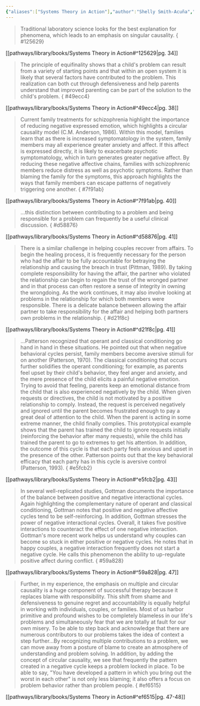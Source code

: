 ```yaml
---
{"aliases":["Systems Theory in Action"],"author":"Shelly Smith-Acuña","cover":"https://i.imgur.com/pgT9ldY.jpeg","date-created":"2024-07-08T09:59","date-modified":"2024-07-09T08:46","dg-publish":true,"finished":null,"location":"Denver","subtitle":"Applications to Individual, Couple, and Family Therapy","tags":["source/book"],"title":"Systems Theory in Action","translator":null,"year":2011,"permalink":"/pathways/library/books/systems-theory-in-action/","dgPassFrontmatter":true}
---
```



> Traditional laboratory science looks for the best explanation for phenomena, which leads to an emphasis on singular causality.
{ #125629}


[[pathways/library/books/Systems Theory in Action#^125629\|pg. 34]]

> The principle of equifinality shows that a child's problem can result from a variety of starting points and that within an open system it is likely that several factors have contributed to the problem. This realization can both cut through defensiveness and help parents understand that improved parenting can be part of the solution to the child's problem.
{ #49ecc4}


[[pathways/library/books/Systems Theory in Action#^49ecc4\|pg. 38]]

> Current family treatments for schizophrenia highlight the importance of reducing negative expressed emotion, which highlights a circular causality model (C.M. Anderson, 1986). Within this model, families learn that as there is increased symptomatology in the system, family members may all experience greater anxiety and affect. If this affect is expressed directly, it is likely to exacerbate psychotic symptomatology, which in turn generates greater negative affect. By reducing these negative affective chains, families with schizophrenic members reduce distress as well as psychotic symptoms. Rather than blaming the family for the symptoms, this approach highlights the ways that family members can escape patterns of negatively triggering one another.
{ #7f91ab}


[[pathways/library/books/Systems Theory in Action#^7f91ab\|pg. 40]]

> …this distinction between contributing to a problem and being responsible for a problem can frequently be a useful clinical discussion.
{ #d58876}


[[pathways/library/books/Systems Theory in Action#^d58876\|pg. 41]]

> There is a similar challenge in helping couples recover from affairs. To begin the healing process, it is frequently necessary for the person who had the affair to be fully accountable for betraying the relationship and causing the breach in trust (Pittman, 1989). By taking complete responsibility for having the affair, the partner who violated the relationship can begin to regain the trust of the wronged partner and in that process can often restore a sense of integrity in owning the wrongdoing. As the work continues, it may also involve looking at problems in the relationship for which both members were responsible. There is a delicate balance between allowing the affair partner to take responsibility for the affair and helping both partners own problems in the relationship.
{ #d21f8c}


[[pathways/library/books/Systems Theory in Action#^d21f8c\|pg. 41]]

> …Patterson recognized that operant and classical conditioning go hand in hand in these situations. He pointed out that when negative behavioral cycles persist, family members become aversive stimuli for on another (Patterson, 1970). The classical conditioning that occurs further solidifies the operant conditioning; for example, as parents feel upset by their child's behavior, they feel anger and anxiety, and the mere presence of the child elicits a painful negative emotion. Trying to avoid that feeling, parents keep an emotional distance from the child that is also experienced negatively by the child. When given requests or directives, the child is not motivated by a positive relationship to comply. Instead, the request is perceived negatively and ignored until the parent becomes frustrated enough to pay a great deal of attention to the child. When the parent is acting in some extreme manner, the child finally complies. This prototypical example shows that the parent has trained the child to ignore requests initially (reinforcing the behavior after many requests), while the child has trained the parent to go to extremes to get his attention. In addition, the outcome of this cycle is that each party feels anxious and upset in the presence of the other. Patterson points out that the key behavioral efficacy that each party has in this cycle is aversive control (Patterson, 1993).
{ #e5fcb2}


[[pathways/library/books/Systems Theory in Action#^e5fcb2\|pg. 43]]

> In several well-replicated studies, Gottman documents the importance of the balance between positive and negative interactional cycles. Again highlighting the complementary nature of operant and classical conditioning, Gottman notes that positive and negative affective cycles tend to be self-reinforcing. In addition, Gottman stresses the power of negative interactional cycles. Overall, it takes five positive interactions to counteract the effect of one negative interaction. Gottman's more recent work helps us understand why couples can become so stuck in either positive or negative cycles. He notes that in happy couples, a negative interaction frequently does not start a negative cycle. He calls this phenomenon the ability to up-regulate positive affect during conflict.
{ #59a828}


[[pathways/library/books/Systems Theory in Action#^59a828\|pg. 47]]

> Further, in my experience, the emphasis on multiple and circular causality is a huge component of successful therapy because it replaces blame with responsibility. This shift from shame and defensiveness to genuine regret and accountability is equally helpful in working with individuals, couples, or families. Most of us harbor primitive and profound wishes to be completely blameless in our life's problems and simultaneously fear that we are totally at fault for our own misery. To be able to step back and acknowledge that there are numerous contributors to our problems takes the idea of context a step further…By recognizing multiple contributions to a problem, we can move away from a posture of blame to create an atmosphere of understanding and problem solving. In addition, by adding the concept of circular causality, we see that frequently the pattern created in a negative cycle keeps a problem locked in place. To be able to say, "You have developed a pattern in which you bring out the worst in each other" is not only less blaming; it also offers a focus on problem behavior rather than problem people.
{ #ef6515}


[[pathways/library/books/Systems Theory in Action#^ef6515\|pg. 47-48]]
